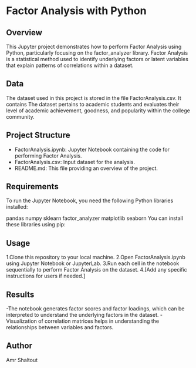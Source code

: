 # Factor Analysis with Python

## Overview
This Jupyter project demonstrates how to perform Factor Analysis using Python, particularly focusing on the factor_analyzer library. Factor Analysis is a statistical method used to identify underlying factors or latent variables that explain patterns of correlations within a dataset.

## Data
The dataset used in this project is stored in the file FactorAnalysis.csv. It contains The dataset pertains to academic students and evaluates their level of academic achievement, goodness, and popularity within the college community.

## Project Structure
- FactorAnalysis.ipynb: Jupyter Notebook containing the code for performing Factor Analysis.
- FactorAnalysis.csv: Input dataset for the analysis.
- README.md: This file providing an overview of the project.

## Requirements
To run the Jupyter Notebook, you need the following Python libraries installed:

pandas
numpy
sklearn
factor_analyzer
matplotlib
seaborn
You can install these libraries using pip:

## Usage
1.Clone this repository to your local machine.
2.Open FactorAnalysis.ipynb using Jupyter Notebook or JupyterLab.
3.Run each cell in the notebook sequentially to perform Factor Analysis on the dataset.
4.[Add any specific instructions for users if needed.]

## Results
-The notebook generates factor scores and factor loadings, which can be interpreted to understand the underlying factors in the dataset.
-Visualization of correlation matrices helps in understanding the relationships between variables and factors.

## Author
Amr Shaltout

